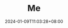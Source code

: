 ---
weight: 999
title: "Me"
description: ""
icon: "article"
date: "2024-01-09T11:03:28+08:00"
lastmod: "2024-01-09T11:03:28+08:00"
draft: true
toc: true
---